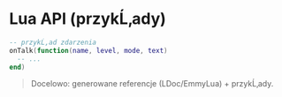 # Lua API (przykĹ‚ady)

```lua
-- przykĹ‚ad zdarzenia
onTalk(function(name, level, mode, text)
  -- ...
end)

```

> Docelowo: generowane referencje (LDoc/EmmyLua) + przykĹ‚ady.
